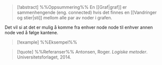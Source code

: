 
> [!abstract] %%Oppsummering%%
>En [[Graf|graf]] er sammenhengende (eng. connected) hvis det finnes en [[Vandringer og stier|sti]] mellom alle par av noder i grafen.
>

Det vil si at det er mulig å komme fra enhver node node til enhver annen node ved å følge kantene.

> [!example] %%Eksempel%%
> 

> [!quote] %%Referanser%%
>Antonsen, Roger. *Logiske metoder*. Universitetsforlaget, 2014.


